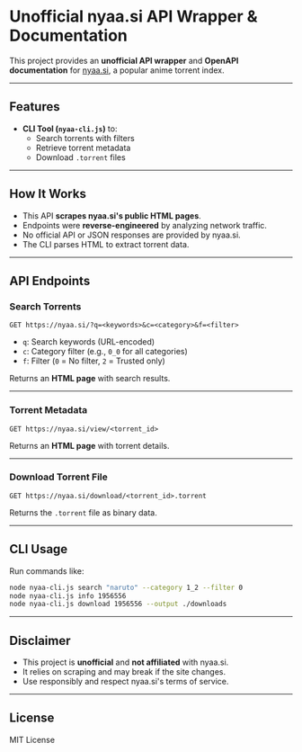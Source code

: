 # Unofficial nyaa.si API Wrapper & Documentation

This project provides an **unofficial API wrapper** and **OpenAPI documentation** for [nyaa.si](https://nyaa.si), a popular anime torrent index.

---

## Features

- **CLI Tool (`nyaa-cli.js`)** to:
  - Search torrents with filters
  - Retrieve torrent metadata
  - Download `.torrent` files

---

## How It Works

- This API **scrapes nyaa.si's public HTML pages**.
- Endpoints were **reverse-engineered** by analyzing network traffic.
- No official API or JSON responses are provided by nyaa.si.
- The CLI parses HTML to extract torrent data.

---

## API Endpoints

### Search Torrents

```
GET https://nyaa.si/?q=<keywords>&c=<category>&f=<filter>
```

- `q`: Search keywords (URL-encoded)
- `c`: Category filter (e.g., `0_0` for all categories)
- `f`: Filter (`0` = No filter, `2` = Trusted only)

Returns an **HTML page** with search results.

---

### Torrent Metadata

```
GET https://nyaa.si/view/<torrent_id>
```

Returns an **HTML page** with torrent details.

---

### Download Torrent File

```
GET https://nyaa.si/download/<torrent_id>.torrent
```

Returns the `.torrent` file as binary data.

---

## CLI Usage

Run commands like:

```bash
node nyaa-cli.js search "naruto" --category 1_2 --filter 0
node nyaa-cli.js info 1956556
node nyaa-cli.js download 1956556 --output ./downloads
```

---

## Disclaimer

- This project is **unofficial** and **not affiliated** with nyaa.si.
- It relies on scraping and may break if the site changes.
- Use responsibly and respect nyaa.si's terms of service.

---

## License

MIT License
